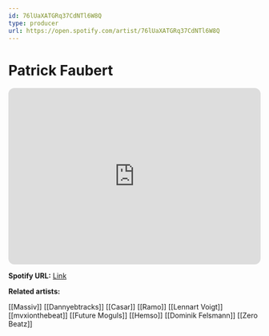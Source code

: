 ```yaml
---
id: 76lUaXATGRq37CdNTl6W8Q
type: producer
url: https://open.spotify.com/artist/76lUaXATGRq37CdNTl6W8Q
---
```

# Patrick Faubert

<iframe style="border-radius:12px" src="https://open.spotify.com/embed/artist/76lUaXATGRq37CdNTl6W8Q" width="100%" height="352" frameBorder="0" allowfullscreen="" allow="autoplay; clipboard-write; encrypted-media; fullscreen; picture-in-picture" loading="lazy"></iframe>

**Spotify URL:** [Link](https://open.spotify.com/artist/76lUaXATGRq37CdNTl6W8Q)

**Related artists:**

[[Massiv]]
[[Dannyebtracks]]
[[Casar]]
[[Ramo]]
[[Lennart Voigt]]
[[mvxionthebeat]]
[[Future Moguls]]
[[Hemso]]
[[Dominik Felsmann]]
[[Zero Beatz]]
